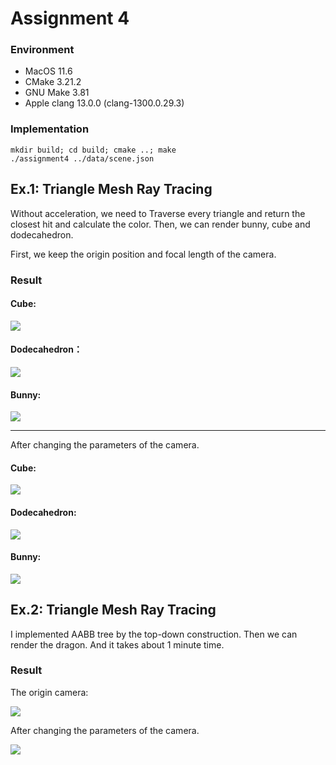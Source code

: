 Assignment 4
======================================

### Environment

- MacOS 11.6
- CMake 3.21.2
- GNU Make 3.81
- Apple clang 13.0.0 (clang-1300.0.29.3)

### Implementation

```
mkdir build; cd build; cmake ..; make
./assignment4 ../data/scene.json
```

Ex.1: Triangle Mesh Ray Tracing
-----------------

Without acceleration, we need to Traverse every triangle and return the closest hit and calculate the color.
Then, we can render bunny, cube and dodecahedron.

First, we keep the origin position and focal length of the camera.

### Result
#### Cube:
![](result/raytrace_1.png?raw=true)

#### Dodecahedron：
![](result/raytrace_2.png?raw=true)

#### Bunny:
![](result/raytrace_3.png?raw=true)

---
After changing the parameters of the camera.

#### Cube:
![](result/raytrace_4.png?raw=true)

#### Dodecahedron:
![](result/raytrace_5.png?raw=true)

#### Bunny:
![](result/raytrace_6.png?raw=true)

Ex.2: Triangle Mesh Ray Tracing
-----------------

I implemented AABB tree by the top-down construction. Then we can render the dragon. And it takes about 1 minute time.

### Result
The origin camera:

![](result/raytrace_7.png?raw=true)

After changing the parameters of the camera.

![](result/raytrace_8.png?raw=true)
